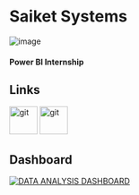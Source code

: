 # Saiket Systems
![image](https://github.com/user-attachments/assets/c2fe9cd1-1acd-4605-8771-da630afca9d7)

#### Power BI Internship

## Links
<a href="https://colab.research.google.com/drive/1gYJaKiCK3ztGenjRGJiDtNnwxxu7QUWN?usp=sharing" target="_blank" rel="noreferrer"> 
    <img src="https://www.vectorlogo.zone/logos/jupyter/jupyter-icon.svg" alt="git" width="50" height="50"/></a> 
<a href="https://github.com/Chinmai1608/Saiket"_blank" rel="noreferrer"> 
    <img src="https://www.vectorlogo.zone/logos/filemaker/filemaker-icon.svg" alt="git" width="50" height="50"/></a>

## Dashboard
<noscript><a href='https://public.tableau.com/views/CustomerChurnAnalysisSaiketSystems/Dashboard1?:language=en-US&:sid=&:redirect=auth&:display_count=n&:origin=viz_share_link'><img alt='DATA ANALYSIS DASHBOARD ' src='https://github.com/user-attachments/assets/fa53d2c1-5c99-4047-a556-00c8a51e2b61' style='border: none' /></a></noscript>



